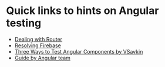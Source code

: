 # Quick links to hints on Angular testing

* [Dealing with Router](http://stackoverflow.com/questions/39577920/angular-2-unit-testing-components-with-routerlink/39579009#39579009)
* [Resolving Firebase](http://stackoverflow.com/questions/42692901/angular2-karma-test-failed-no-provider-for-token-firebaseurl)
* [Three Ways to Test Angular Components by VSavkin](https://vsavkin.com/three-ways-to-test-angular-2-components-dcea8e90bd8d)
* [Guide by Angular team](https://angular.io/docs/ts/latest/guide/testing.html)
